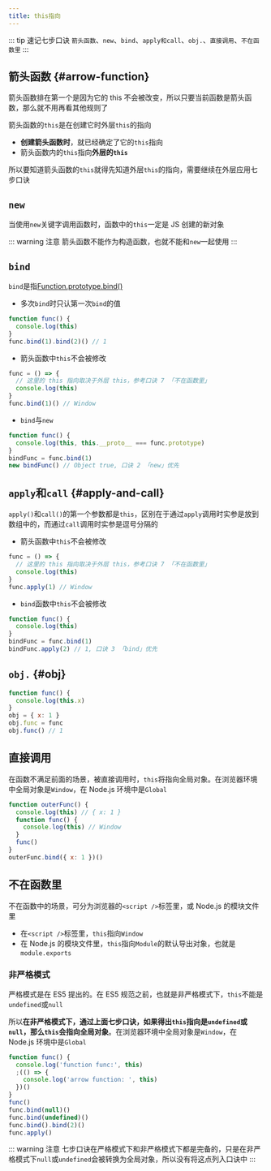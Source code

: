 ```yaml
---
title: this指向
---
```


::: tip 速记七步口诀
`箭头函数`、`new`、`bind`、`apply和call`、`obj.`、`直接调用`、`不在函数里`
:::

## 箭头函数 {#arrow-function}

箭头函数排在第一个是因为它的 this 不会被改变，所以只要当前函数是箭头函数，那么就不用再看其他规则了

箭头函数的`this`是在创建它时外层`this`的指向

- **创建箭头函数时**，就已经确定了它的`this`指向
- 箭头函数内的`this`指向**外层的`this`**

所以要知道箭头函数的`this`就得先知道外层`this`的指向，需要继续在外层应用七步口诀

## `new`

当使用`new`关键字调用函数时，函数中的`this`一定是 JS 创建的新对象

::: warning 注意
箭头函数不能作为构造函数，也就不能和`new`一起使用
:::

## `bind`

`bind`是指[Function.prototype.bind()](https://developer.mozilla.org/zh-CN/docs/Web/JavaScript/Reference/Global_Objects/Function/bind)

- 多次`bind`时只认第一次`bind`的值

```js
function func() {
  console.log(this)
}
func.bind(1).bind(2)() // 1
```

- 箭头函数中`this`不会被修改

```js
func = () => {
  // 这里的 this 指向取决于外层 this，参考口诀 7 「不在函数里」
  console.log(this)
}
func.bind(1)() // Window
```

- `bind`与`new`

```js
function func() {
  console.log(this, this.__proto__ === func.prototype)
}
bindFunc = func.bind(1)
new bindFunc() // Object true, 口诀 2 「new」优先
```

## `apply`和`call` {#apply-and-call}

`apply()`和`call()`的第一个参数都是`this`，区别在于通过`apply`调用时实参是放到数组中的，而通过`call`调用时实参是逗号分隔的

- 箭头函数中`this`不会被修改

```js
func = () => {
  // 这里的 this 指向取决于外层 this，参考口诀 7 「不在函数里」
  console.log(this)
}
func.apply(1) // Window
```

- `bind`函数中`this`不会被修改

```js
function func() {
  console.log(this)
}
bindFunc = func.bind(1)
bindFunc.apply(2) // 1, 口诀 3 「bind」优先
```

## `obj.` {#obj}

```js
function func() {
  console.log(this.x)
}
obj = { x: 1 }
obj.func = func
obj.func() // 1
```

## 直接调用

在函数不满足前面的场景，被直接调用时，`this`将指向全局对象。在浏览器环境中全局对象是`Window`，在 Node.js 环境中是`Global`

```js
function outerFunc() {
  console.log(this) // { x: 1 }
  function func() {
    console.log(this) // Window
  }
  func()
}
outerFunc.bind({ x: 1 })()
```

## 不在函数里

不在函数中的场景，可分为浏览器的`<script />`标签里，或 Node.js 的模块文件里

- 在`<script />`标签里，`this`指向`Window`
- 在 Node.js 的模块文件里，`this`指向`Module`的默认导出对象，也就是`module.exports`

### 非严格模式

严格模式是在 ES5 提出的。在 ES5 规范之前，也就是非严格模式下，`this`不能是`undefined`或`null`

所以**在非严格模式下，通过上面七步口诀，如果得出`this`指向是`undefined`或`null`，那么`this`会指向全局对象**。在浏览器环境中全局对象是`Window`，在 Node.js 环境中是`Global`

```js
function func() {
  console.log('function func:', this)
  ;(() => {
    console.log('arrow function: ', this)
  })()
}
func()
func.bind(null)()
func.bind(undefined)()
func.bind().bind(2)()
func.apply()
```

::: warning 注意
七步口诀在严格模式下和非严格模式下都是完备的，只是在非严格模式下`null`或`undefined`会被转换为全局对象，所以没有将这点列入口诀中
:::
